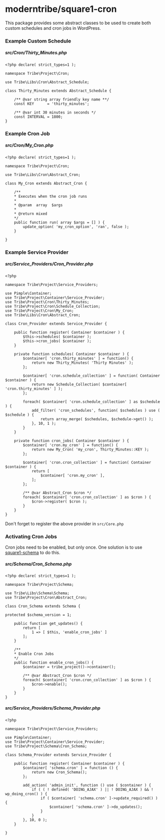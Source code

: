 # moderntribe/square1-cron

This package provides some abstract classes to be used to create both custom schedules and cron jobs in WordPress.

### Example Custom Schedule

##### src/Cron/Thirty_Minutes.php

```
<?php declare( strict_types=1 );

namespace Tribe\Project\Cron;

use Tribe\Libs\Cron\Abstract_Schedule;

class Thirty_Minutes extends Abstract_Schedule {

    /** @var string array friendly key name **/
    const KEY      = 'thirty_minutes';

    /** @var int 30 minutes in seconds */
    const INTERVAL = 1800; 
}

```
### Example Cron Job

##### src/Cron/My_Cron.php

```
<?php declare( strict_types=1 );

namespace Tribe\Project\Cron;

use Tribe\Libs\Cron\Abstract_Cron;

class My_Cron extends Abstract_Cron {

    /**
    * Executes when the cron job runs
    *
    * @param  array  $args
    *
    * @return mixed
    */    
    public function run( array $args = [] ) {
        update_option( 'my_cron_option', 'ran', false );
    }

}

```

### Example Service Provider

##### src/Service_Providers/Cron_Provider.php

```
<?php

namespace Tribe\Project\Service_Providers;

use Pimple\Container;
use Tribe\Project\Container\Service_Provider;
use Tribe\Project\Cron\Thirty_Minutes;
use Tribe\Project\Cron\Schedule_Collection;
use Tribe\Project\Cron\My_Cron;
use Tribe\Libs\Cron\Abstract_Cron;

class Cron_Provider extends Service_Provider {   

    public function register( Container $container ) {
        $this->schedules( $container );
        $this->cron_jobs( $container );
    }
    
    private function schedules( Container $container ) {
        $container[ 'cron.thirty_minutes' ] = function() {
            return new Thirty_Minutes( 'Thirty Minutes' );
        };

        $container[ 'cron.schedule_collection' ] = function( Container $container ) {
            return new Schedule_Collection( $container[ 'cron.thirty_minutes' ] );
        };

        foreach( $container[ 'cron.schedule_collection' ] as $schedule ) {
            add_filter( 'cron_schedules', function( $schedules ) use ( $schedule ) {
                return array_merge( $schedules, $schedule->get() );
            }, 10, 1 );
        }
    }

    private function cron_jobs( Container $container ) {
        $container[ 'cron.my_cron' ] = function() {
            return new My_Cron( 'my_cron', Thirty_Minutes::KEY );
        };

        $container[ 'cron.cron_collection' ] = function( Container $container ) {
            return [
                $container[ 'cron.my_cron' ],
            ];
        };
        
        /** @var Abstract_Cron $cron */
        foreach( $container[ 'cron.cron_collection' ] as $cron ) {
            $cron->register( $cron );
        }
    }
}
```

Don't forget to register the above provider in `src/Core.php`  

### Activating Cron Jobs

Cron jobs need to be enabled, but only once. One solution is to use [square1-schema](https://github.com/moderntribe/square1-schema)
to do this.

##### src/Schema/Cron_Schema.php

```
<?php declare( strict_types=1 );

namespace Tribe\Project\Schema;

use Tribe\Libs\Schema\Schema;
use Tribe\Project\Cron\Abstract_Cron;

class Cron_Schema extends Schema {

protected $schema_version = 1;

    public function get_updates() {
        return [
            1 => [ $this, 'enable_cron_jobs' ]
        ];
    }
    
    /**
    * Enable Cron Jobs
    */
    public function enable_cron_jobs() {
        $container = tribe_project()->container();
        
        /** @var Abstract_Cron $cron */
        foreach( $container[ 'cron.cron_collection' ] as $cron ) {
            $cron->enable();        
        }
    }
}
```

##### src/Service_Providers/Schema_Provider.php

```
<?php

namespace Tribe\Project\Service_Providers;

use Pimple\Container;
use Tribe\Project\Container\Service_Provider;
use Tribe\Project\Schema\Cron_Schema;

class Schema_Provider extends Service_Provider {

    public function register( Container $container ) {
        $container[ 'schema.cron' ] = function () {
            return new Cron_Schema();
        };

        add_action( 'admin_init', function () use ( $container ) {
            if ( ( ! defined( 'DOING_AJAX' ) || ! DOING_AJAX ) && ! wp_doing_cron() ) {
                if ( $container[ 'schema.cron' ]->update_required() ) {
                    $container[ 'schema.cron' ]->do_updates();
                }
            }
        }, 10, 0 );
    }

}
```